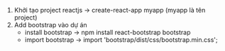 1. Khởi tạo project reactjs 
    -> create-react-app myapp (myapp là tên project)
2. Add bootstrap vào dự án
    - install bootstrap 
        -> npm install react-bootstrap bootstrap
    - import bootstrap
     -> import 'bootstrap/dist/css/bootstrap.min.css';